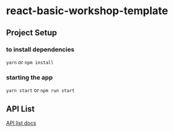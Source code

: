 # react-basic-workshop-template

## Project Setup

### to install dependencies
`yarn` or `npm install`

### starting the app
`yarn start` or `npm run start`

## API List
[API list docs](api-list.md)
